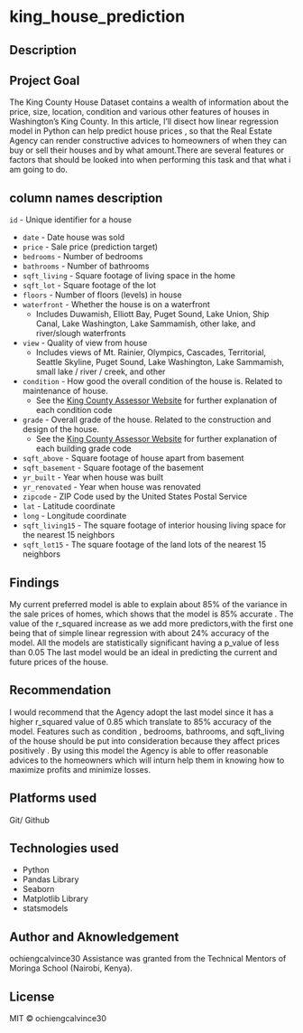 # king_house_prediction
## Description
## Project Goal

The King County House Dataset contains a wealth of information about the price, size, location, condition and various other features of houses in Washington’s King County. In this article, I’ll disect how linear regression model in Python can help predict house prices , so that the Real Estate Agency can render constructive advices to homeowners of when they can buy or sell their houses and by what amount.There are several features or factors that should be looked into when performing this task and that what i am going to do.
## column names description
 `id` - Unique identifier for a house
* `date` - Date house was sold
* `price` - Sale price (prediction target)
* `bedrooms` - Number of bedrooms
* `bathrooms` - Number of bathrooms
* `sqft_living` - Square footage of living space in the home
* `sqft_lot` - Square footage of the lot
* `floors` - Number of floors (levels) in house
* `waterfront` - Whether the house is on a waterfront
  * Includes Duwamish, Elliott Bay, Puget Sound, Lake Union, Ship Canal, Lake Washington, Lake Sammamish, other lake, and river/slough waterfronts
* `view` - Quality of view from house
  * Includes views of Mt. Rainier, Olympics, Cascades, Territorial, Seattle Skyline, Puget Sound, Lake Washington, Lake Sammamish, small lake / river / creek, and other
* `condition` - How good the overall condition of the house is. Related to maintenance of house.
  * See the [King County Assessor Website](https://info.kingcounty.gov/assessor/esales/Glossary.aspx?type=r) for further explanation of each condition code
* `grade` - Overall grade of the house. Related to the construction and design of the house.
  * See the [King County Assessor Website](https://info.kingcounty.gov/assessor/esales/Glossary.aspx?type=r) for further explanation of each building grade code
* `sqft_above` - Square footage of house apart from basement
* `sqft_basement` - Square footage of the basement
* `yr_built` - Year when house was built
* `yr_renovated` - Year when house was renovated
* `zipcode` - ZIP Code used by the United States Postal Service
* `lat` - Latitude coordinate
* `long` - Longitude coordinate
* `sqft_living15` - The square footage of interior housing living space for the nearest 15 neighbors
* `sqft_lot15` - The square footage of the land lots of the nearest 15 neighbors



## Findings
My current preferred model is able to explain about 85% of the variance in the sale prices of homes, which shows that the model is 85% accurate .
The value of the r_squared increase as we add more predictors,with the first one being that of simple linear regression with about 24% accuracy of the model.
All the models are statistically significant having a p_value of less than 0.05
The last model would be an ideal in predicting the current and future prices of the house.


## Recommendation
I would recommend that the Agency adopt the last model since it has a higher r_squared value of 0.85 which translate to 85% accuracy of the model.
Features such as condition , bedrooms, bathrooms, and sqft_living of the house should be put into consideration because they affect prices positively .
By using this model the Agency is able to offer reasonable advices to the homeowners which will inturn help them in knowing how to maximize profits and minimize losses.




## Platforms used
Git/ Github

## Technologies used
- Python
- Pandas Library
- Seaborn
- Matplotlib Library
- statsmodels
## Author and Aknowledgement
ochiengcalvince30 Assistance was granted from the Technical Mentors of Moringa School (Nairobi, Kenya).

## License
MIT © ochiengcalvince30
